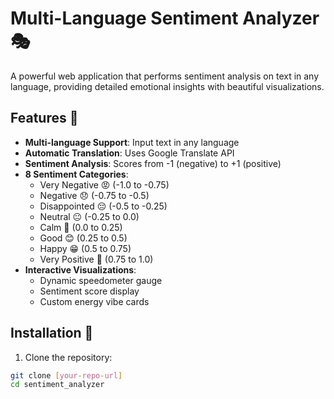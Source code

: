 # Multi-Language Sentiment Analyzer 🎭

A powerful web application that performs sentiment analysis on text in any language, providing detailed emotional insights with beautiful visualizations.

## Features 🌟

- **Multi-language Support**: Input text in any language
- **Automatic Translation**: Uses Google Translate API
- **Sentiment Analysis**: Scores from -1 (negative) to +1 (positive)
- **8 Sentiment Categories**:
  - Very Negative 😡 (-1.0 to -0.75)
  - Negative 😞 (-0.75 to -0.5)
  - Disappointed 😔 (-0.5 to -0.25)
  - Neutral 😐 (-0.25 to 0.0)
  - Calm 🙂 (0.0 to 0.25)
  - Good 😊 (0.25 to 0.5)
  - Happy 😁 (0.5 to 0.75)
  - Very Positive 🤩 (0.75 to 1.0)
- **Interactive Visualizations**:
  - Dynamic speedometer gauge
  - Sentiment score display
  - Custom energy vibe cards

## Installation 🚀

1. Clone the repository:
```bash
git clone [your-repo-url]
cd sentiment_analyzer
